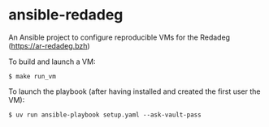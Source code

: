 # ansible-redadeg

An Ansible project to configure reproducible VMs for the Redadeg (https://ar-redadeg.bzh)

To build and launch a VM:

```
$ make run_vm
```

To launch the playbook (after having installed and created the first user the VM):

```
$ uv run ansible-playbook setup.yaml --ask-vault-pass
```
